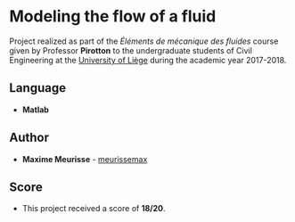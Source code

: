 # Modeling the flow of a fluid

Project realized as part of the *Éléments de mécanique des fluides* course given by Professor **Pirotton** to the undergraduate students of Civil Engineering at the [University of Liège](https://www.uliege.be/) during the academic year 2017-2018.

## Language

* **Matlab**

## Author

* **Maxime Meurisse** - [meurissemax](https://github.com/meurissemax)

## Score

* This project received a score of **18/20**.
